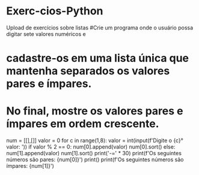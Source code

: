 # Exerc-cios-Python
Upload de exercícios sobre listas
#Crie um programa onde o usuário possa digitar sete valores numéricos e
# cadastre-os em uma lista única que mantenha separados os valores pares e ímpares.
# No final, mostre os valores pares e ímpares em ordem crescente.
num = [[],[]]
valor = 0
for c in range(1,8):
    valor = int(input(f'Digite o {c}° valor: '))
    if valor % 2 == 0:
        num[0].append(valor)
        num[0].sort()
    else:
        num[1].append(valor)
        num[1].sort()
print('-=' * 30)
print(f'Os seguintes números são pares: {num[0]}')
print()
print(f'Os seguintes números são ímpares: {num[1]}')
